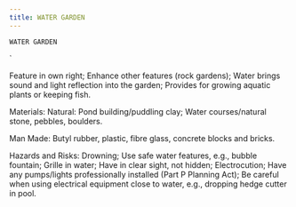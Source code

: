 ```yaml
---
title: WATER GARDEN
---
```

`WATER GARDEN`

`

Feature in own right;
Enhance other features (rock gardens);
Water brings sound and light reflection into the garden;
Provides for growing aquatic plants or keeping fish.




Materials:
Natural:
Pond building/puddling clay;
Water courses/natural stone, pebbles, boulders.


Man Made:
Butyl rubber, plastic, fibre glass, concrete blocks and bricks.
 

Hazards and Risks:
Drowning;
Use safe water features, e.g., bubble fountain;
Grille in water;
Have in clear sight, not hidden;
Electrocution;
Have any pumps/lights professionally installed (Part P Planning Act);
Be careful when using electrical equipment close to water, e.g., dropping hedge cutter in pool.
